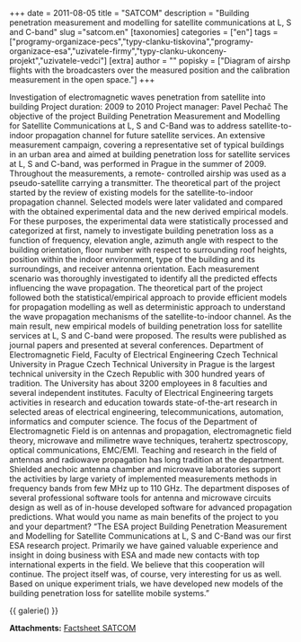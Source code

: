 +++
date = 2011-08-05
title = "SATCOM"
description = "Building penetration measurement and modelling for satellite communications at L, S and C-band"
slug ="satcom.en"
[taxonomies]
categories = ["en"]
tags = ["programy-organizace-pecs","typy-clanku-tiskovina","programy-organizace-esa","uzivatele-firmy","typy-clanku-ukonceny-projekt","uzivatele-vedci"]
[extra]
author = ""
popisky = ["Diagram of airshp flights with the broadcasters over the measured position and the calibration measurement in the open space."]
+++

Investigation of electromagnetic waves penetration from satellite into building Project duration: 2009 to 2010 Project manager: Pavel Pechač The objective of the project Building Penetration Measurement and Modelling for Satellite Communications at L, S and C-Band was to address satellite-to-indoor propagation channel for future satellite services. An extensive measurement campaign, covering a representative set of typical buildings in an urban area and aimed at building penetration loss for satellite services at L, S and C-band, was performed in Prague in the summer of 2009. Throughout the measurements, a remote- controlled airship was used as a pseudo-satellite carrying a transmitter. The theoretical part of the project started by the review of existing models for the satellite-to-indoor propagation channel. Selected models were later validated and compared with the obtained experimental data and the new derived empirical models. For these purposes, the experimental data were statistically processed and categorized at first, namely to investigate building penetration loss as a function of frequency, elevation angle, azimuth angle with respect to the building orientation, floor number with respect to surrounding roof heights, position within the indoor environment, type of the building and its surroundings, and receiver antenna orientation. Each measurement scenario was thoroughly investigated to identify all the predicted effects influencing the wave propagation. The theoretical part of the project followed both the statistical/empirical approach to provide efficient models for propagation modelling as well as deterministic approach to understand the wave propagation mechanisms of the satellite-to-indoor channel. As the main result, new empirical models of building penetration loss for satellite services at L, S and C-band were proposed. The results were published as journal papers and presented at several conferences. Department of Electromagnetic Field, Faculty of Electrical Engineering Czech Technical University in Prague Czech Technical University in Prague is the largest technical university in the Czech Republic with 300 hundred years of tradition. The University has about 3200 employees in 8 faculties and several independent institutes. Faculty of Electrical Engineering targets activities in research and education towards state-of-the-art research in selected areas of electrical engineering, telecommunications, automation, informatics and computer science. The focus of the Department of Electromagnetic Field is on antennas and propagation, electromagnetic field theory, microwave and milimetre wave techniques, terahertz spectroscopy, optical communications, EMC/EMI. Teaching and research in the field of antennas and radiowave propagation has long tradition at the department. Shielded anechoic antenna chamber and microwave laboratories support the activities by large variety of implemented measurements methods in frequency bands from few MHz up to 110 GHz. The department disposes of several professional software tools for antenna and microwave circuits design as well as of in-house developed software for advanced propagation predictions. What would you name as main benefits of the project to you and your department? “The ESA project Building Penetration Measurement and Modelling for Satellite Communications at L, S and C-Band was our first ESA research project. Primarily we have gained valuable experience and insight in doing business with ESA and made new contacts with top international experts in the field. We believe that this cooperation will continue. The project itself was, of course, very interesting for us as well. Based on unique experiment trials, we have developed new models of the building penetration loss for satellite mobile systems.”

{{ galerie() }}

**Attachments:**
[Factsheet SATCOM]

[Factsheet SATCOM]: csofactsheets-satcom-web.pdf
